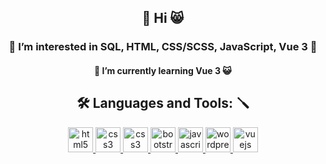 <h2 align="center"> 👋 Hi 😸</h2>
<h3 align="center"> 👀 I’m interested in SQL, HTML, CSS/SCSS, JavaScript, Vue 3 🤔</h3>
<h4 align="center"> 🌱 I’m currently learning Vue 3 😺</h4>
<h2 align="center"> 🛠 Languages and Tools: 🪛 </h2>
<p align="center"><a href="https://www.w3.org/html/" target="_blank"> <img src="https://img.icons8.com/color/48/000000/html-5--v1.png" alt="html5" width="40" height="40"/> </a><a href="https://www.w3schools.com/css/" target="_blank"> <img src="https://img.icons8.com/color/48/000000/css3.png" alt="css3" width="40" height="40"/> <a href="https://www.w3schools.com/scss/" target="_blank"> <img src="https://img.icons8.com/color/48/000000/sass.png" alt="css3" width="40" height="40"/> </a><a href="https://getbootstrap.com" target="_blank"> <img src="https://img.icons8.com/color/48/000000/bootstrap.png" alt="bootstrap" width="40" height="40"/> </a><a href="https://developer.mozilla.org/en-US/docs/Web/JavaScript" target="_blank"> <img src="https://img.icons8.com/color/48/000000/javascript.png" alt="javascript" width="40" height="40"/><a href="https://www.w3.org/wordpress/" target="_blank"> <img src="https://img.icons8.com/fluency/48/000000/wordpress.png" alt="wordprees" width="40" height="40"/> </a> </a><a href="https://vuejs.org/" target="_blank"> <img src="https://img.icons8.com/color/48/000000/vue-js.png" alt="vuejs" width="40" height="40"/> </a>
  


<!---
bar-85/bar-85 is a ✨ special ✨ repository because its `README.md` (this file) appears on your GitHub profile.
You can click the Preview link to take a look at your changes.
--->
